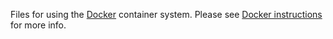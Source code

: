 Files for using the [Docker](http://www.docker.com) container system.
Please see [Docker instructions](https://github.com/machina/serving/blob/master/machina_serving/g3doc/docker.md)
for more info.
